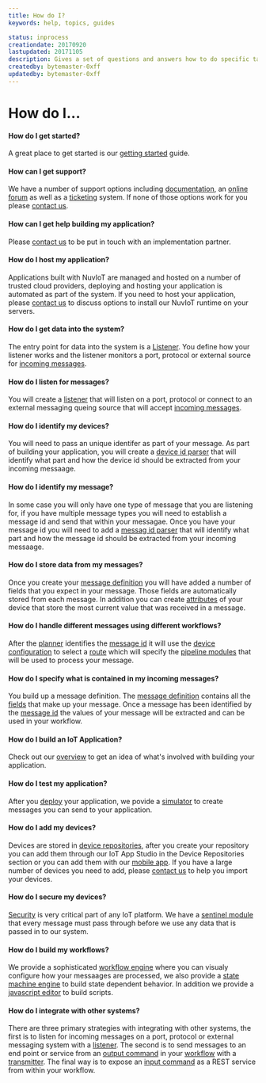 ```yaml
---
title: How do I?
keywords: help, topics, guides

status: inprocess
creationdate: 20170920
lastupdated: 20171105
description: Gives a set of questions and answers how to do specific tasks
createdby: bytemaster-0xff
updatedby: bytemaster-0xff
---
```


# How do I...

#### How do I get started?
A great place to get started is our [getting started](GettingStarted.md) guide.

#### How can I get support?
We have a number of support options including [documentation](https://support.nuviot.com/help), 
an [online forum](http://forum.nuviot.com) as well as a [ticketing](http://tickets.nuviot.com) system.
If none of those options work for you please [contact us](http://support.nuviot.com/contactus).

#### How can I get help building my application?
Please [contact us](http://nuviot.com/contactus?source=implementationpartner) to be put in 
touch with an implementation partner.

#### How do I host my application?
Applications built with NuvIoT are managed and hosted on a number of trusted cloud providers, 
deploying and hosting your application is automated as part of the system. If you need to host
your application, please [contact us](https://support.nuviot.com/contactus?source=edgehosting) to 
discuss options to install our NuvIoT runtime on your servers.

#### How do I get data into the system?
The entry point for data into the system is a [Listener](./PipelineModules/Listener.md). You define
how your listener works and the listener monitors a port, protocol or external source for [incoming 
messages](Messaging/IncomingMessages).

#### How do I listen for messages?
You will create a [listener](./PipelineModules/Listener.md) that will listen on a port,
protocol or connect to an external messaging queing source that will accept [incoming 
messages](Messaging/IncomingMessages).

#### How do I identify my devices?
You will need to pass an unique identifer as part of your message. As part of building
your application, you will create a [device id parser](./Messaging/Parsing/DeviceIdParsing.md) 
that will identify what part and how the device id should be extracted from your incoming messaage.

#### How do I identify my message?
In some case you will only have one type of message that you are listening for, if you have
multiple message types you will need to establish a message id and send that within your messagae. 
Once you have your message id you will need to add a [messag id parser](./Messaging/Parsing/MessageIdParsing.md)
that will identify what part and how the message id should be extracted from your incoming messaage.

#### How do I store data from my messages?
Once you create your [message definition](./Messaging/Index.md) you will have added a number
of fields that you expect in your message. Those fields are automatically stored from each message.
In addition you can create [attributes](./Workflows/Attributes.md) of your device that store
the most current value that was received in a message.

#### How do I handle different messages using different workflows?
After the [planner](./PipelineModules/Planner.md) identifies the 
[message id](./Messaging/Parsing/MessageIdParsing.md) it will use the
[device configuration](./Devices/DeviceConfigurations.md) to select a 
[route](./Routes/Route.md) which will specify the [pipeline modules](./PipelineModules/Index.md) that will
be used to process your message.

#### How do I specify what is contained in my incoming messages?
You build up a message definition. The [message definition](./Messaging/MessageFields.md) 
contains all the [fields](./Messaging/MessageFields.md) that make up your message. Once a
message has been identified by the [message id](./Messaging/Parsing/MessageIdParsing.md) the 
values of your message will be extracted and can be used in your workflow.

#### How do I build an IoT Application?
Check out our [overview](./Topics/Implementation.md) to get an idea of what's involved with building your application.

#### How do I test my application?
After you [deploy](./Deployment/Index.md) your application, we povide a [simulator](./Simulator/Index.md) 
to create messages you can send to your application.

#### How do I add my devices? 
Devices are stored in [device repositories](./Devices/DeviceRepositories.md), after you create
your repository you can add them through our IoT App Studio in the Device Repositories section
or you can add them with our [mobile app](./Information/MobileApps.md). If you have a large number
of devices you need to add, please [contact us](https://support.nuviot.com/contactus?source=importdevices)
to help you import your devices.

#### How do I secure my devices?
[Security](./Information/Security.md) is very critical part of any IoT platform. We have a 
[sentinel module](./PipelineModules/Sentinel.md) that every message must pass through before
we use any data that is passed in to our system.

#### How do I build my workflows? 
We provide a sophisticated [workflow engine](./PipelineModules/Workflow.md) where you can visualy configure how your messaages
are processed, we also provide a [state machine engine](./Workflows/StateMachines.md) to build state dependent 
behavior. In addition we provide a [javascript editor](./Scripting/Index.md) to build scripts. 

#### How do I integrate with other systems?
There are three primary strategies with integrating with other systems, the first is 
to listen for incoming messages on a port, protocol or external messaging system with
a [listener](./PipelineModules/Listener.md). The second is to send messages to an end
point or service from an [output command](./Workflows/OutputCommands.md) in your 
[workflow](./PipelineModules/Workflow.md) with a [transmitter](./PipelineModules/Transmitter.md).
The final way is to expose an [input command](./WOrkflows/InputCommands.md) as a REST service
from within your workflow.
